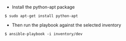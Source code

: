 
* Install the python-apt package

~~~
$ sudo apt-get install python-apt
~~~

* Then run the playbook against the selected inventory
~~~
$ ansible-playbook -i inventory/dev 
~~~
